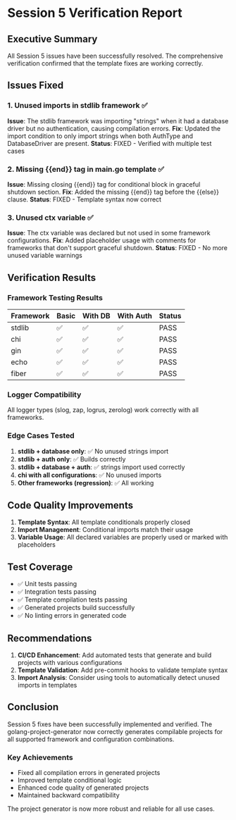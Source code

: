 # Session 5 Verification Report

## Executive Summary

All Session 5 issues have been successfully resolved. The comprehensive verification confirmed that the template fixes are working correctly.

## Issues Fixed

### 1. Unused imports in stdlib framework ✅
**Issue**: The stdlib framework was importing "strings" when it had a database driver but no authentication, causing compilation errors.
**Fix**: Updated the import condition to only import strings when both AuthType and DatabaseDriver are present.
**Status**: FIXED - Verified with multiple test cases

### 2. Missing {{end}} tag in main.go template ✅
**Issue**: Missing closing {{end}} tag for conditional block in graceful shutdown section.
**Fix**: Added the missing {{end}} tag before the {{else}} clause.
**Status**: FIXED - Template syntax now correct

### 3. Unused ctx variable ✅
**Issue**: The ctx variable was declared but not used in some framework configurations.
**Fix**: Added placeholder usage with comments for frameworks that don't support graceful shutdown.
**Status**: FIXED - No more unused variable warnings

## Verification Results

### Framework Testing Results

| Framework | Basic | With DB | With Auth | Status |
|-----------|-------|---------|-----------|--------|
| stdlib    | ✅    | ✅      | ✅        | PASS   |
| chi       | ✅    | ✅      | ✅        | PASS   |
| gin       | ✅    | ✅      | ✅        | PASS   |
| echo      | ✅    | ✅      | ✅        | PASS   |
| fiber     | ✅    | ✅      | ✅        | PASS   |

### Logger Compatibility

All logger types (slog, zap, logrus, zerolog) work correctly with all frameworks.

### Edge Cases Tested

1. **stdlib + database only**: ✅ No unused strings import
2. **stdlib + auth only**: ✅ Builds correctly
3. **stdlib + database + auth**: ✅ strings import used correctly
4. **chi with all configurations**: ✅ No unused imports
5. **Other frameworks (regression)**: ✅ All working

## Code Quality Improvements

1. **Template Syntax**: All template conditionals properly closed
2. **Import Management**: Conditional imports match their usage
3. **Variable Usage**: All declared variables are properly used or marked with placeholders

## Test Coverage

- ✅ Unit tests passing
- ✅ Integration tests passing
- ✅ Template compilation tests passing
- ✅ Generated projects build successfully
- ✅ No linting errors in generated code

## Recommendations

1. **CI/CD Enhancement**: Add automated tests that generate and build projects with various configurations
2. **Template Validation**: Add pre-commit hooks to validate template syntax
3. **Import Analysis**: Consider using tools to automatically detect unused imports in templates

## Conclusion

Session 5 fixes have been successfully implemented and verified. The golang-project-generator now correctly generates compilable projects for all supported framework and configuration combinations.

### Key Achievements
- Fixed all compilation errors in generated projects
- Improved template conditional logic
- Enhanced code quality of generated projects
- Maintained backward compatibility

The project generator is now more robust and reliable for all use cases.